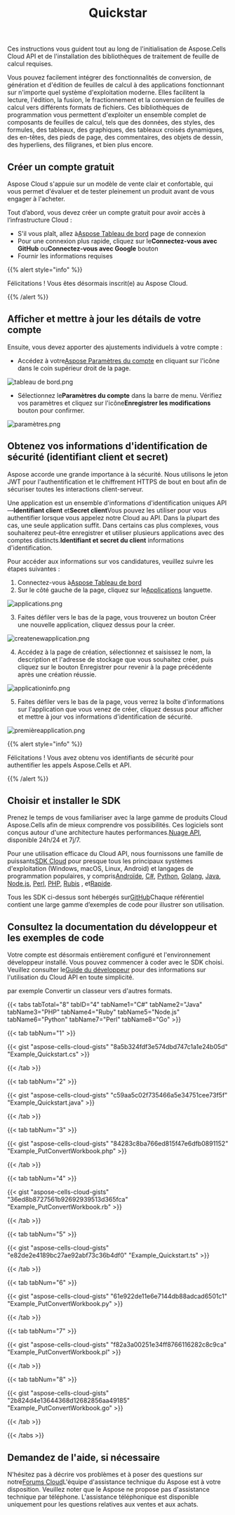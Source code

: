 ﻿---
title: Quickstar
second_title: Aspose.Cells Cloud Documen
type: docs
url: /fr/quickstart/
description: Aspose.Cells Cloud prend en charge Excel pour créer, convertir, fusionner, diviser, protéger, effectuer des opérations sur des objets internes, etc.
weight: 20
kwords: Excel, Office Cloud, REST API, Tableur, PDF, CSV, Json, Markdown, Démarrage rapide
---
Ces instructions vous guident tout au long de l'initialisation de Aspose.Cells Cloud API et de l'installation des bibliothèques de traitement de feuille de calcul requises.

Vous pouvez facilement intégrer des fonctionnalités de conversion, de génération et d'édition de feuilles de calcul à des applications fonctionnant sur n'importe quel système d'exploitation moderne. Elles facilitent la lecture, l'édition, la fusion, le fractionnement et la conversion de feuilles de calcul vers différents formats de fichiers. Ces bibliothèques de programmation vous permettent d'exploiter un ensemble complet de composants de feuilles de calcul, tels que des données, des styles, des formules, des tableaux, des graphiques, des tableaux croisés dynamiques, des en-têtes, des pieds de page, des commentaires, des objets de dessin, des hyperliens, des filigranes, et bien plus encore.

## Créer un compte gratuit

Aspose Cloud s'appuie sur un modèle de vente clair et confortable, qui vous permet d'évaluer et de tester pleinement un produit avant de vous engager à l'acheter.

Tout d’abord, vous devez créer un compte gratuit pour avoir accès à l’infrastructure Cloud :

-  S'il vous plaît, allez à[Aspose Tableau de bord](https://dashboard.aspose.cloud/#/) page de connexion
-  Pour une connexion plus rapide, cliquez sur le**Connectez-vous avec GitHub** ou**Connectez-vous avec Google** bouton
- Fournir les informations requises

{{% alert style="info" %}}

Félicitations ! Vous êtes désormais inscrit(e) au Aspose Cloud.

{{% /alert %}}

## Afficher et mettre à jour les détails de votre compte

Ensuite, vous devez apporter des ajustements individuels à votre compte :

-  Accédez à votre[Aspose Paramètres du compte](https://id.containerize.com/admin/) en cliquant sur l'icône dans le coin supérieur droit de la page.

![tableau de bord.png](dashboard.png)

-  Sélectionnez le**Paramètres du compte** dans la barre de menu. Vérifiez vos paramètres et cliquez sur l'icône**Enregistrer les modifications** bouton pour confirmer.

![paramètres.png](settings.png)

## Obtenez vos informations d'identification de sécurité (identifiant client et secret)

Aspose accorde une grande importance à la sécurité. Nous utilisons le jeton JWT pour l'authentification et le chiffrement HTTPS de bout en bout afin de sécuriser toutes les interactions client-serveur.

 Une application est un ensemble d'informations d'identification uniques API —**Identifiant client** et**Secret client**Vous pouvez les utiliser pour vous authentifier lorsque vous appelez notre Cloud au API. Dans la plupart des cas, une seule application suffit. Dans certains cas plus complexes, vous souhaiterez peut-être enregistrer et utiliser plusieurs applications avec des comptes distincts.**Identifiant et secret du client** informations d'identification.

Pour accéder aux informations sur vos candidatures, veuillez suivre les étapes suivantes :

1.  Connectez-vous à[Aspose Tableau de bord](https://dashboard.aspose.cloud/#/)
 2. Sur le côté gauche de la page, cliquez sur le[Applications](https://dashboard.aspose.cloud/applications) languette.

![applications.png](applications.png)

3. Faites défiler vers le bas de la page, vous trouverez un bouton Créer une nouvelle application, cliquez dessus pour la créer.

![createnewapplication.png](createnewapplication.png)

4. Accédez à la page de création, sélectionnez et saisissez le nom, la description et l'adresse de stockage que vous souhaitez créer, puis cliquez sur le bouton Enregistrer pour revenir à la page précédente après une création réussie.

![applicationinfo.png](applicationinfo.png)

5. Faites défiler vers le bas de la page, vous verrez la boîte d'informations sur l'application que vous venez de créer, cliquez dessus pour afficher et mettre à jour vos informations d'identification de sécurité.

![premièreapplication.png](firstapp.png)

{{% alert style="info" %}}

Félicitations ! Vous avez obtenu vos identifiants de sécurité pour authentifier les appels Aspose.Cells et API.

{{% /alert %}}

## Choisir et installer le SDK

 Prenez le temps de vous familiariser avec la large gamme de produits Cloud Aspose.Cells afin de mieux comprendre vos possibilités. Ces logiciels sont conçus autour d'une architecture hautes performances.[Nuage API](https://apireference.aspose.com/), disponible 24h/24 et 7j/7.

 Pour une utilisation efficace du Cloud API, nous fournissons une famille de puissants[SDK Cloud](https://products.aspose.cloud/cells/family) pour presque tous les principaux systèmes d'exploitation (Windows, macOS, Linux, Android) et langages de programmation populaires, y compris[Androïde](https://products.aspose.cloud/cells/android), [C#](https://products.aspose.cloud/cells/net), [Python](https://products.aspose.cloud/cells/python), [Golang](https://products.aspose.cloud/cells/go), [Java](https://products.aspose.cloud/cells/java), [Node.js](https://products.aspose.cloud/cells/nodejs), [Perl](https://products.aspose.cloud/cells/perl), [PHP](https://products.aspose.cloud/cells/php), [Rubis](https://products.aspose.cloud/cells/ruby) , et[Rapide](https://products.aspose.cloud/cells/swift).

 Tous les SDK ci-dessus sont hébergés sur[GitHub](https://github.com/aspose-cells-cloud/)Chaque référentiel contient une large gamme d’exemples de code pour illustrer son utilisation.

## Consultez la documentation du développeur et les exemples de code

Votre compte est désormais entièrement configuré et l'environnement développeur installé. Vous pouvez commencer à coder avec le SDK choisi. Veuillez consulter le[Guide du développeur](https://docs.aspose.cloud/cells/developer-guide/) pour des informations sur l'utilisation du Cloud API en toute simplicité.

par exemple Convertir un classeur vers d'autres formats.

{{< tabs tabTotal="8" tabID="4" tabName1="C#" tabName2="Java" tabName3="PHP" tabName4="Ruby" tabName5="Node.js" tabName6="Python" tabName7="Perl" tabName8="Go" >}}

{{< tab tabNum="1" >}}

{{< gist "aspose-cells-cloud-gists" "8a5b324fdf3e574dbd747c1a1e24b05d" "Example_Quickstart.cs" >}}

{{< /tab >}}

{{< tab tabNum="2" >}}

{{< gist "aspose-cells-cloud-gists" "c59aa5c02f735466a5e34751cee73f5f" "Example_Quickstart.java" >}}

{{< /tab >}}

{{< tab tabNum="3" >}}

{{< gist "aspose-cells-cloud-gists" "84283c8ba766ed815f47e6dfb0891152" "Example_PutConvertWorkbook.php" >}}

{{< /tab >}}

{{< tab tabNum="4" >}}

{{< gist "aspose-cells-cloud-gists" "36ed8b8727561b92692939513d365fca" "Example_PutConvertWorkbook.rb" >}}

{{< /tab >}}

{{< tab tabNum="5" >}}

{{< gist "aspose-cells-cloud-gists" "e82de2e4189bc27ae92abf73c36b4df0" "Example_Quickstart.ts" >}}

{{< /tab >}}

{{< tab tabNum="6" >}}

{{< gist "aspose-cells-cloud-gists" "61e922de11e6e7144db88adcad6501c1" "Example_PutConvertWorkbook.py" >}}

{{< /tab >}}

{{< tab tabNum="7" >}}

{{< gist "aspose-cells-cloud-gists" "f82a3a00251e34ff8766116282c8c9ca" "Example_PutConvertWorkbook.pl" >}}

{{< /tab >}}

{{< tab tabNum="8" >}}

{{< gist "aspose-cells-cloud-gists" "2b824d4e13644368d12682856aa49185" "Example_PutConvertWorkbook.go" >}}

{{< /tab >}}

{{< /tabs >}}

## Demandez de l'aide, si nécessaire

 N'hésitez pas à décrire vos problèmes et à poser des questions sur notre[Forums Cloud](https://forum.aspose.cloud/c/cells/7)L'équipe d'assistance technique du Aspose est à votre disposition. Veuillez noter que le Aspose ne propose pas d'assistance technique par téléphone. L'assistance téléphonique est disponible uniquement pour les questions relatives aux ventes et aux achats.
